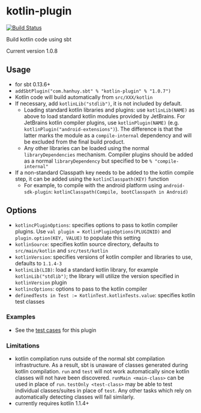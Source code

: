 # kotlin-plugin

[![Build Status](https://travis-ci.org/pfn/kotlin-plugin.svg?branch=master)](https://travis-ci.org/pfn/kotlin-plugin)

Build kotlin code using sbt

Current version 1.0.8

## Usage

* for sbt 0.13.6+
* `addSbtPlugin("com.hanhuy.sbt" % "kotlin-plugin" % "1.0.7")`
* Kotlin code will build automatically from `src/XXX/kotlin`
* If necessary, add `kotlinLib("stdlib")`, it is not included by default.
  * Loading standard kotlin libraries and plugins: use `kotlinLib(NAME)` as
    above to load standard kotlin modules provided by JetBrains. For JetBrains
    kotlin compiler plugins, use `kotlinPlugin(NAME)` (e.g.
    `kotlinPlugin("android-extensions")`). The difference is that the latter
    marks the module as a `compile-internal` dependency and will be excluded
    from the final build product.
  * Any other libraries can be loaded using the normal `libraryDependencies`
    mechanism. Compiler plugins should be added as a normal `libraryDependency`
    but specified to be `% "compile-internal"`
* If a non-standard Classpath key needs to be added to the kotlin compile step,
  it can be added using the `kotlinClasspath(KEY)` function
  * For example, to compile with the android platform using `android-sdk-plugin`:
    `kotlinClasspath(Compile, bootClasspath in Android)`

## Options

* `kotlincPluginOptions`: specifies options to pass to kotlin compiler plugins.
  Use `val plugin = KotlinPluginOptions(PLUGINID)` and
  `plugin.option(KEY, VALUE)` to populate this setting
* `kotlinSource`: specifies kotlin source directory, defaults to
  `src/main/kotlin` and `src/test/kotlin`
* `kotlinVersion`: specifies versions of kotlin compiler and libraries to use,
   defaults to `1.1.4-3`
* `kotlinLib(LIB)`: load a standard kotlin library, for example
  `kotlinLib("stdlib")`; the library will utilize the version specified in
  `kotlinVersion`
  plugin
* `kotlincOptions`: options to pass to the kotlin compiler
* `definedTests in Test := KotlinTest.kotlinTests.value`: specifies kotlin test classes

### Examples

* See the [test cases](src/sbt-test/kotlin) for this plugin

### Limitations

* kotlin compilation runs outside of the normal sbt compilation infrastructure.
  As a result, sbt is unaware of classes generated during kotlin compilation.
  `run` and `test` will not work automatically since kotlin classes will not
  have been discovered. `runMain <main-class>` can be used in place of `run`.
  `testOnly <test-class>` may be able to test individual classes/suites in
  place of `test`. Any other tasks which rely on automatically detecting
  classes will fail similarly.
* currently requires kotlin 1.1.4+
